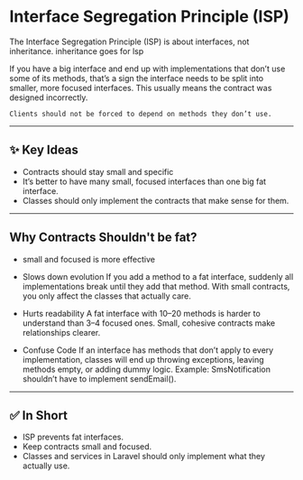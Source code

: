 # Interface Segregation Principle (ISP)

The Interface Segregation Principle (ISP) is about interfaces, not inheritance. inheritance goes for lsp 

If you have a big interface and end up with implementations that don’t use some of its methods, that’s a sign the interface needs to be split into smaller, more focused interfaces. This usually means the contract was designed incorrectly.  

`Clients should not be forced to depend on methods they don’t use.`

---

## ✨ Key Ideas
- Contracts should stay small and specific
- It’s better to have many small, focused interfaces than one big fat interface.  
- Classes should only implement the contracts that make sense for them.  

---

## Why Contracts Shouldn't be fat?

- small and focused is more effective

- Slows down evolution
If you add a method to a fat interface, suddenly all implementations break until they add that method.
With small contracts, you only affect the classes that actually care.

- Hurts readability
A fat interface with 10–20 methods is harder to understand than 3–4 focused ones.
Small, cohesive contracts make relationships clearer.

- Confuse Code
If an interface has methods that don’t apply to every implementation, classes will end up throwing exceptions, leaving methods empty, or adding dummy logic. Example: SmsNotification shouldn’t have to implement sendEmail().


---

## ✅ In Short
- ISP prevents fat interfaces.  
- Keep contracts small and focused.  
- Classes and services in Laravel should only implement what they actually use.  